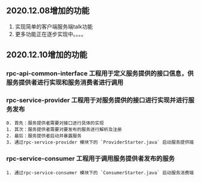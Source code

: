 ## 2020.12.08增加的功能

1. 实现简单的客户端服务端talk功能
2. 更多功能正在逐步实现中。。。。

## 2020.12.10增加的功能

### rpc-api-common-interface 工程用于定义服务提供的接口信息，供服务提供者进行实现和服务消费者进行调用

### rpc-service-provider 工程用于对服务提供的接口进行实现并进行服务发布
    
    0. 首先：服务提供者需要对接口进行具体的实现
    1. 其次：服务提供者需要对要发布的服务进行解析及注册
    2. 最后：服务提供者启动并暴露服务
    3. 通过rpc-service-provider 模块下的 `ProviderStarter.java` 启动服务提供端

### rpc-service-consumer 工程用于调用服务提供者发布的服务
    
    
    1. 通过rpc-service-consumer 模块下的 `ConsumerStarter.java` 启动服务消费端
